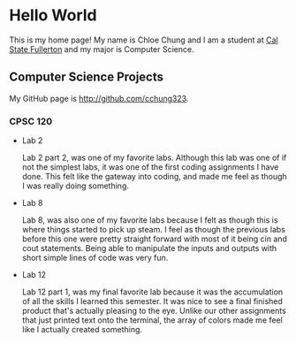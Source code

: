 # Hello World

This is my home page! My name is Chloe Chung and I am a student at [Cal State Fullerton](http://www.fullerton.edu/) and my major is Computer Science.

## Computer Science Projects

My GitHub page is http://github.com/cchung323.

### CPSC 120

* Lab 2

    Lab 2 part 2, was one of my favorite labs. Although this lab was one of if not the simplest labs, it was one of the first coding assignments I have done. This felt like the gateway into coding, and made me feel as though I was really doing something. 

* Lab 8

    Lab 8, was also one of my favorite labs because I felt as though this is where things started to pick up steam. I feel as though the previous labs before this one were pretty straight forward with most of it being cin and cout statements. Being able to manipulate the inputs and outputs with short simple lines of code was very fun. 

* Lab 12

    Lab 12 part 1, was my final favorite lab because it was the accumulation of all the skills I learned this semester. It was nice to see a final finished product that's actually pleasing to the eye. Unlike our other assignments that just printed text onto the terminal, the array of colors made me feel like I actually created something. 

